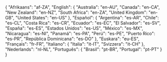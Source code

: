 {
  "Afrikaans": "af-ZA",
  "English": {
    "Australia": "en-AU",
    "Canada": "en-CA",
    "New Zealand": "en-NZ",
    "South Africa": "en-ZA",
    "United Kingdom": "en-GB",
    "United States": "en-US"
  },
  "Español": {
    "Argentina": "es-AR",
    "Chile": "es-CL",
    "Costa Rica": "es-CR",
    "Ecuador": "es-EC",
    "El Salvador": "es-SV",
    "España": "es-ES",
    "Estados Unidos": "es-US",
    "México": "es-MX",
    "Nicaragua": "es-NI",
    "Panamá": "es-PA",
    "Perú": "es-PE",
    "Puerto Rico": "es-PR",
    "República Dominicana": "es-DO"
  },
  "Euskara": "eu-ES",
  "Français": "fr-FR",
  "Italiano": { "Italia": "it-IT", "Svizzera": "it-CH" },
  "Nederlands": "nl-NL",
  "Português": { "Brasil": "pt-BR", "Portugal": "pt-PT" }
}